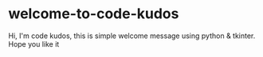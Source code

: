 # welcome-to-code-kudos
Hi, I'm code kudos, this is simple welcome message using python &amp; tkinter. Hope you like it
